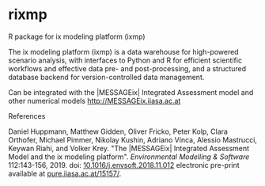 # rixmp
R package for ix modeling platform (ixmp)

The ix modeling platform (ixmp) is a data warehouse for high-powered scenario analysis, with 
interfaces to Python and R for efficient scientific workflows and effective data pre- and post-processing, 
and a structured database backend for version-controlled data management.

Can be integrated with the |MESSAGEix| Integrated Assessment model and other numerical models
http://MESSAGEix.iiasa.ac.at

References

Daniel Huppmann, Matthew Gidden, Oliver Fricko, Peter Kolp, Clara Orthofer,
  Michael Pimmer, Nikolay Kushin, Adriano Vinca, Alessio Mastrucci,
  Keywan Riahi, and Volker Krey.
  "The |MESSAGEix| Integrated Assessment Model and the ix modeling platform".
  *Environmental Modelling & Software* 112:143-156, 2019. 
  doi: [10.1016/j.envsoft.2018.11.012](https://doi.org/10.1016/j.envsoft.2018.11.012)
  electronic pre-print available at
  [pure.iiasa.ac.at/15157/](https://pure.iiasa.ac.at/15157/).

